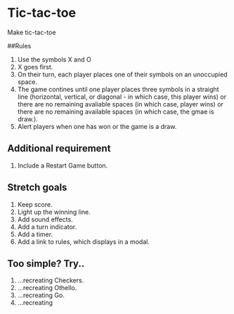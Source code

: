 # Tic-tac-toe

Make tic-tac-toe

##Rules

1. Use the symbols X and O
2. X goes first.
3. On their turn, each player places one of their symbols on an unoccupied space.
4. The game contines until one player places three symbols in a straight line (horizontal, vertical, or diagonal - in which case, this player wins) or there are no remaining avaliable spaces (in which case, player wins) or there are no remaining available spaces (in which case, the gmae is draw.).
5. Alert players when one has won or the game is a draw.

## Additional requirement

1. Include a Restart Game button.

## Stretch goals

1. Keep score.
2. Light up the winning line.
3. Add sound effects.
4. Add a turn indicator.
5. Add a timer.
6. Add a link to rules, which displays in a modal. 

## Too simple? Try..
1. ...recreating Checkers.
2. ...recreating Othello.
3. ...recreating Go.
4. ...recreating 